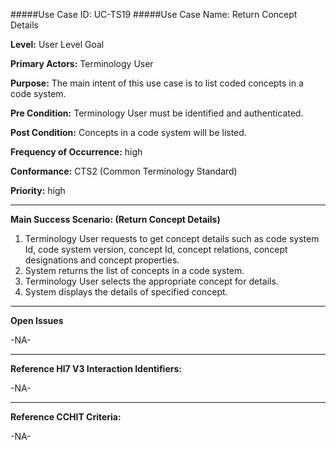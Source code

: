 #####Use Case ID: UC-TS19
#####Use Case Name: Return Concept Details

**Level:**                     User Level Goal

**Primary Actors:**            Terminology User  

**Purpose:**                   The main intent of this use case is to list coded concepts in a code system.

**Pre Condition:**             Terminology User must be identified and authenticated.

**Post Condition:**            Concepts in a code system will be listed.

**Frequency of Occurrence:**   high

**Conformance:**             	 CTS2 (Common Terminology Standard)

**Priority:**                  high
__________________________________________________________
**Main Success Scenario: (Return Concept Details)**

1.	Terminology User requests to get concept details such as code system Id, code system version, concept Id, concept relations, concept designations and concept properties.
2.	System returns the list of concepts in a code system.
3.	Terminology User selects the appropriate concept for details.
4.	System displays the details of specified concept.


_______________________________________________________________
**Open Issues**

-NA-

_______________________________________________________________
**Reference Hl7 V3 Interaction Identifiers:**

-NA-
_______________________________________________________________
**Reference CCHIT Criteria:**

-NA-
